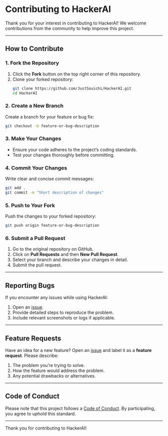 # Contributing to HackerAI

Thank you for your interest in contributing to HackerAI! We welcome contributions from the community to help improve this project.

---

## How to Contribute

### 1. Fork the Repository
1. Click the **Fork** button on the top right corner of this repository.
2. Clone your forked repository:
   ```bash
   git clone https://github.com/JustSouichi/HackerAI.git
   cd HackerAI
   ```

### 2. Create a New Branch
Create a branch for your feature or bug fix:
```bash
git checkout -b feature-or-bug-description
```

### 3. Make Your Changes
- Ensure your code adheres to the project’s coding standards.
- Test your changes thoroughly before committing.

### 4. Commit Your Changes
Write clear and concise commit messages:
```bash
git add .
git commit -m "Short description of changes"
```

### 5. Push to Your Fork
Push the changes to your forked repository:
```bash
git push origin feature-or-bug-description
```

### 6. Submit a Pull Request
1. Go to the original repository on GitHub.
2. Click on **Pull Requests** and then **New Pull Request**.
3. Select your branch and describe your changes in detail.
4. Submit the pull request.

---

## Reporting Bugs
If you encounter any issues while using HackerAI:
1. Open an [issue](https://github.com/JustSouichi/HackerAI/issues).
2. Provide detailed steps to reproduce the problem.
3. Include relevant screenshots or logs if applicable.

---

## Feature Requests
Have an idea for a new feature? Open an [issue](https://github.com/JustSouichi/HackerAI/issues) and label it as a **feature request**. Please describe:
1. The problem you’re trying to solve.
2. How the feature would address the problem.
3. Any potential drawbacks or alternatives.

---

## Code of Conduct
Please note that this project follows a [Code of Conduct](CODE_OF_CONDUCT.md). By participating, you agree to uphold this standard.

---

Thank you for contributing to HackerAI!
